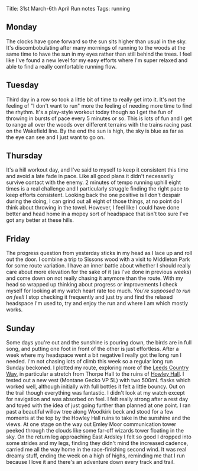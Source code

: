 Title: 31st March-6th April Run notes
Tags: running

## Monday

The clocks have gone forward so the sun sits higher than usual in the sky. It's discombobulating after many mornings of
running to the woods at the same time to have the sun in my eyes rather than still behind the trees. I feel like I've found
a new level for my easy efforts where I'm super relaxed and able to find a really comfortable running flow.

## Tuesday

Third day in a row so took a little bit of time to really get into it. It's not the feeling of "I don't want to run" more 
the feeling of needing more time to find the rhythm. It's a play-style workout today though so I get the fun of throwing 
in bursts of pace every 5 minutes or so. This is lots of fun and I get to range all over the woods over different terrains
with the trains racing past on the Wakefield line. By the end the sun is high, the sky is blue as far as the eye can see 
and I just want to go on.

## Thursday

It's a hill workout day, and I've said to myself to keep it consistent this time and avoid a late fade in pace. Like all 
good plans it didn't necessarily survive contact with the enemy. 2 minutes of tempo running uphill eight times is a real 
challenge and I particularly struggle finding the right pace to keep efforts consistent. Looking back the one positive
is I don't despair during the doing, I can grind out all eight of those things, at no point do I think about throwing in
the towel. However, I feel like I could have done better and head home in a mopey sort of headspace that isn't too sure
I've got any better at these hills.

## Friday

The progress question from yesterday sticks in my head as I lace up and roll out the door. I combine a trip to Sissons
wood with a visit to Middleton Park for some route variation. I have an inner battle about whether I should really care
about more elevation for the sake of it (as I've done in previous weeks) and come down on not really chasing it anymore
than the route. With my head so wrapped up thinking about progress or improvements I check myself for looking at my watch
heart rate too much. _You're supposed to run on feel!_ I stop checking it frequently and just try and find the relaxed
headspace I'm used to, try and enjoy the run and where I am which mostly works.

## Sunday

Some days you're out and the sunshine is pouring down, the birds are in full song, and putting one foot in front of the 
other is just effortless. After a week where my headspace went a bit negative I really got the long run I needed. I'm
not chasing lots of climb this week so a regular long run Sunday beckoned. I plotted my route, exploring more of the 
[Leeds Country Way](https://www.leeds.gov.uk/parks-and-countryside/public-rights-of-way/the-leeds-country-way), in
particular a stretch from Thorpe Hall to the ruins of [Howley Hall](https://en.wikipedia.org/wiki/Howley_Hall). I tested
out a new vest (Montane Gecko VP 5L) with two 500mL flasks which worked well, although initially with full bottles it felt
a little bouncy. Out on the trail though everything was fantastic. I didn't look at my watch except for navigation and 
was absorbed on feel. I felt really strong after a rest day and toyed with the idea of just going further than planned at
one point. I ran past a beautiful willow tree along Woodkirk beck and stood for a few moments at the top by the Howley Hall
ruins to take in the sunshine and the views. At one stage on the way out Emley Moor communication tower peeked through the
clouds like some far-off wizards tower floating in the sky. On the return leg approaching East Ardsley I felt so good I
dropped into some strides and my legs, finding they didn't mind the increased cadence, carried me all the way home in
the race-finishing second wind. It was real dreamy stuff, ending the week on a high of highs, reminding me that I run
because I love it and there's an adventure down every track and trail.
